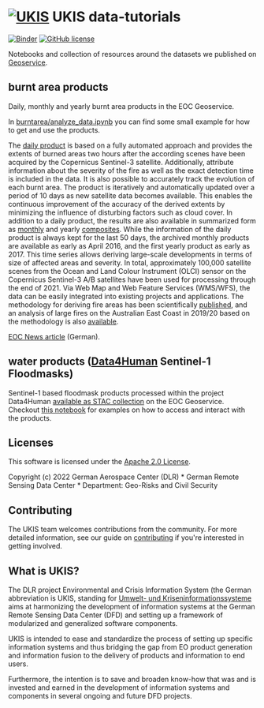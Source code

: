 # [![UKIS](https://raw.githubusercontent.com/dlr-eoc/ukis-pysat/master/docs/ukis-logo.png)](https://www.dlr.de/eoc/en/desktopdefault.aspx/tabid-5413/10560_read-21914/) UKIS data-tutorials

[![Binder](https://mybinder.org/badge_logo.svg)](https://mybinder.org/v2/gh/dlr-eoc/ukis-data-tutorials/HEAD)
[![GitHub license](https://img.shields.io/badge/License-Apache%202.0-blue.svg)](LICENSE)

Notebooks and collection of resources around the datasets we published on [Geoservice](https://geoservice.dlr.de/web/).

## burnt area products
Daily, monthly and yearly burnt area products in the EOC Geoservice.

In [burntarea/analyze_data.ipynb](burntarea/analyze_data.ipynb) you can find some small example for how to get and use the products.

The [daily product](https://geoservice.dlr.de/web/maps/eoc:burntarea:efr:daily) is based on a fully automated approach and provides the extents of burned areas two hours after the according scenes have been acquired by the Copernicus Sentinel-3 satellite. Additionally, attribute information about the severity of the fire as well as the exact detection time is included in the data. It is also possible to accurately track the evolution of each burnt area. The product is iteratively and automatically updated over a period of 10 days as new satellite data becomes available. This enables the continuous improvement of the accuracy of the derived extents by minimizing the influence of disturbing factors such as cloud cover. In addition to a daily product, the results are also available in summarized form as [monthly](https://geoservice.dlr.de/web/maps/eoc:burntarea:efr:monthly) and yearly [composites](https://geoservice.dlr.de/web/maps/eoc:burntarea:efr:yearly). While the information of the daily product is always kept for the last 50 days, the archived monthly products are available as early as April 2016, and the first yearly product as early as 2017. This time series allows deriving large-scale developments in terms of size of affected areas and severity. In total, approximately 100,000 satellite scenes from the Ocean and Land Colour Instrument (OLCI) sensor on the Copernicus Sentinel-3 A/B satellites have been used for processing through the end of 2021. Via Web Map and Web Feature Services (WMS/WFS), the data can be easily integrated into existing projects and applications. The methodology for deriving fire areas has been scientifically [published](https://www.mdpi.com/2072-4292/12/13/2162), and an analysis of large fires on the Australian East Coast in 2019/20 based on the methodology is also [available](https://www.mdpi.com/2072-4292/13/24/4975).

[EOC News article](https://www.dlr.de/eoc/desktopdefault.aspx/tabid-18220/29005_read-77114) (German).

## water products ([Data4Human](https://www.dlr.de/content/en/images/2020/2/data4human-automated-damage-analysis.html) Sentinel-1 Floodmasks)
Sentinel-1 based floodmask products processed within the project Data4Human [available as STAC collection](https://geoservice.dlr.de/eoc/ogc/stac/collections/D4H) on the EOC Geoservice. Checkout [this notebook](water/access_data4human.ipynb) for examples on how to access and interact with the products.

## Licenses
This software is licensed under the [Apache 2.0 License](https://github.com/dlr-eoc/ukis-data-tutorials/blob/main/LICENSE.txt).

Copyright (c) 2022 German Aerospace Center (DLR) * German Remote Sensing Data Center * Department: Geo-Risks and Civil Security

## Contributing
The UKIS team welcomes contributions from the community.
For more detailed information, see our guide on [contributing](https://github.com/dlr-eoc/ukis-data-tutorials/blob/main/CONTRIBUTING.md) if you're interested in getting involved.

## What is UKIS?
The DLR project Environmental and Crisis Information System (the German abbreviation is UKIS, standing for [Umwelt- und Kriseninformationssysteme](https://www.dlr.de/eoc/en/desktopdefault.aspx/tabid-5413/10560_read-21914/) aims at harmonizing the development of information systems at the German Remote Sensing Data Center (DFD) and setting up a framework of modularized and generalized software components.

UKIS is intended to ease and standardize the process of setting up specific information systems and thus bridging the gap from EO product generation and information fusion to the delivery of products and information to end users.

Furthermore, the intention is to save and broaden know-how that was and is invested and earned in the development of information systems and components in several ongoing and future DFD projects.
